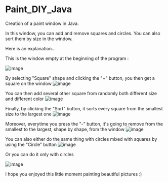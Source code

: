 # Paint_DIY_Java
Creation of a paint window in Java.

In this window, you can add and remove squares and circles. 
You can also sort them by size in the window.

Here is an explanation...

This is the window empty at the beginning of the program :

![image](https://user-images.githubusercontent.com/93252510/231882393-a6db35a6-76ec-4aa3-84f2-198eef342a13.png)

By selecting "Square" shape and clicking the "+" button, you then get a square on the window
![image](https://user-images.githubusercontent.com/93252510/231882596-895bbcd3-bf00-4d5c-8279-f649961a141b.png)

You can then add several other square from randomly both different size and different color
![image](https://user-images.githubusercontent.com/93252510/231882808-a7d8c3c7-3e48-4e05-b83b-4021dedf8030.png)

Finally, by clicking the "Sort" button, it sorts every square from the smallest size to the largest one
![image](https://user-images.githubusercontent.com/93252510/231883016-6d7cb2f6-fddd-4fe8-a48c-f0dd97f8d22c.png)

Moreover, everytime you press the "-" button, it's going to remove from the smallest to the largest, shape by shape, from the window
![image](https://user-images.githubusercontent.com/93252510/231883213-11550a92-a58b-4861-8449-5a304339fbb8.png)


You can also either do the same thing with circles mixed with squares by using the "Circle" button
![image](https://user-images.githubusercontent.com/93252510/231883587-0d36ebe5-7001-4b30-8c70-2e5f90931e07.png)

Or you can do it only with circles

![image](https://user-images.githubusercontent.com/93252510/231883718-9801add5-81d9-4b59-bb70-b8733dca7810.png)

I hope you enjoyed this little moment painting beautiful pictures :)
